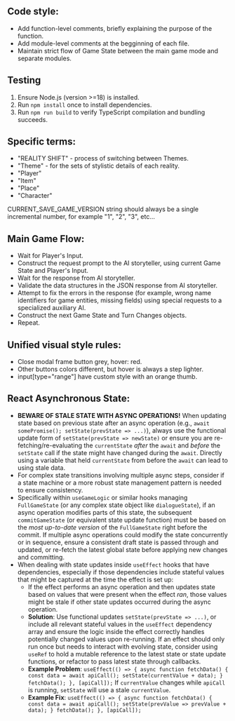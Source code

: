 
## Code style:
  - Add function-level comments, briefly explaining the purpose of the function.
  - Add module-level comments at the begginning of each file.
  - Maintain strict flow of Game State between the main game mode and separate modules.

## Testing

1. Ensure Node.js (version >=18) is installed.
2. Run `npm install` once to install dependencies.
3. Run `npm run build` to verify TypeScript compilation and bundling succeeds.

## Specific terms:
  - "REALITY SHIFT" - process of switching between Themes.
  - "Theme" - for the sets of stylistic details of each reality.
  - "Player"
  - "Item"
  - "Place"
  - "Character"

CURRENT_SAVE_GAME_VERSION string should always be a single incremental number, for example "1", "2", "3", etc...

## Main Game Flow:
 - Wait for Player's Input.
 - Construct the request prompt to the AI storyteller, using current Game State and Player's Input.
 - Wait for the response from AI storyteller.
 - Validate the data structures in the JSON response from AI storyteller.
 - Attempt to fix the errors in the response (for example, wrong name identifiers for game entities, missing fields) using special requests to a specialized auxiliary AI.
 - Construct the next Game State and Turn Changes objects.
 - Repeat.

## Unified visual style rules:
 - Close modal frame button grey, hover: red.
 - Other buttons colors different, but hover is always a step lighter.
 - input[type="range"] have custom style with an orange thumb.

## React Asynchronous State:
  - **BEWARE OF STALE STATE WITH ASYNC OPERATIONS!** When updating state based on previous state after an async operation (e.g., `await somePromise(); setState(prevState => ...)`), always use the functional update form of `setState(prevState => newState)` or ensure you are re-fetching/re-evaluating the `currentState` *after* the `await` and *before* the `setState` call if the state might have changed during the `await`. Directly using a variable that held `currentState` from before the `await` can lead to using stale data.
  - For complex state transitions involving multiple async steps, consider if a state machine or a more robust state management pattern is needed to ensure consistency.
  - Specifically within `useGameLogic` or similar hooks managing `FullGameState` (or any complex state object like `dialogueState`), if an async operation modifies parts of this state, the subsequent `commitGameState` (or equivalent state update function) must be based on the *most up-to-date version* of the `FullGameState` right before the commit. If multiple async operations could modify the state concurrently or in sequence, ensure a consistent draft state is passed through and updated, or re-fetch the latest global state before applying new changes and committing.
  - When dealing with state updates inside `useEffect` hooks that have dependencies, especially if those dependencies include stateful values that might be captured at the time the effect is set up:
    - If the effect performs an async operation and then updates state based on values that were present when the effect *ran*, those values might be stale if other state updates occurred during the async operation.
    - **Solution**: Use functional updates `setState(prevState => ...)`, or include all relevant stateful values in the `useEffect` dependency array and ensure the logic inside the effect correctly handles potentially changed values upon re-running. If an effect should only run once but needs to interact with evolving state, consider using `useRef` to hold a mutable reference to the latest state or state update functions, or refactor to pass latest state through callbacks.
    - **Example Problem**: `useEffect(() => { async function fetchData() { const data = await apiCall(); setState(currentValue + data); } fetchData(); }, [apiCall]);` If `currentValue` changes while `apiCall` is running, `setState` will use a stale `currentValue`.
    - **Example Fix**: `useEffect(() => { async function fetchData() { const data = await apiCall(); setState(prevValue => prevValue + data); } fetchData(); }, [apiCall]);`
